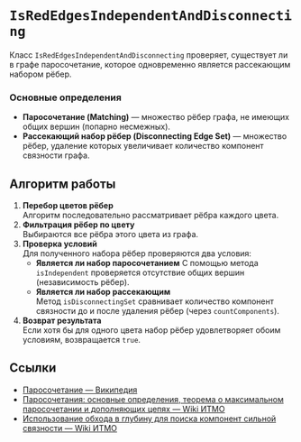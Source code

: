 # `IsRedEdgesIndependentAndDisconnecting`

Класс `IsRedEdgesIndependentAndDisconnecting` проверяет, существует ли в графе паросочетание, которое одновременно
является рассекающим набором рёбер.

### Основные определения

- **Паросочетание (Matching)** — множество рёбер графа, не имеющих общих вершин (попарно несмежных).
- **Рассекающий набор рёбер (Disconnecting Edge Set)** — множество рёбер, удаление которых увеличивает количество
  компонент связности графа.

## Алгоритм работы

1. **Перебор цветов рёбер**  
   Алгоритм последовательно рассматривает рёбра каждого цвета.
2. **Фильтрация рёбер по цвету**  
   Выбираются все рёбра этого цвета из графа.
3. **Проверка условий**  
   Для полученного набора рёбер проверяются два условия:
    - **Является ли набор паросочетанием**
      С помощью метода `isIndependent` проверяется отсутствие общих вершин (независимость рёбер).
    - **Является ли набор рассекающим**  
      Метод `isDisconnectingSet` сравнивает количество компонент связности до и после удаления рёбер (через
      `countComponents`).
4. **Возврат результата**  
   Если хотя бы для одного цвета набор рёбер удовлетворяет обоим условиям, возвращается `true`.

## Ссылки

- [Паросочетание — Википедия](https://ru.wikipedia.org/wiki/Паросочетание)
- [Паросочетания: основные определения, теорема о максимальном паросочетании и дополняющих цепях — Wiki ИТМО](https://neerc.ifmo.ru/wiki/index.php?title=%D0%9F%D0%B0%D1%80%D0%BE%D1%81%D0%BE%D1%87%D0%B5%D1%82%D0%B0%D0%BD%D0%B8%D1%8F:_%D0%BE%D1%81%D0%BD%D0%BE%D0%B2%D0%BD%D1%8B%D0%B5_%D0%BE%D0%BF%D1%80%D0%B5%D0%B4%D0%B5%D0%BB%D0%B5%D0%BD%D0%B8%D1%8F,_%D1%82%D0%B5%D0%BE%D1%80%D0%B5%D0%BC%D0%B0_%D0%BE_%D0%BC%D0%B0%D0%BA%D1%81%D0%B8%D0%BC%D0%B0%D0%BB%D1%8C%D0%BD%D0%BE%D0%BC_%D0%BF%D0%B0%D1%80%D0%BE%D1%81%D0%BE%D1%87%D0%B5%D1%82%D0%B0%D0%BD%D0%B8%D0%B8_%D0%B8_%D0%B4%D0%BE%D0%BF%D0%BE%D0%BB%D0%BD%D1%8F%D1%8E%D1%89%D0%B8%D1%85_%D1%86%D0%B5%D0%BF%D1%8F%D1%85)
- [Использование обхода в глубину для поиска компонент сильной связности — Wiki ИТМО](https://neerc.ifmo.ru/wiki/index.php?title=%D0%98%D1%81%D0%BF%D0%BE%D0%BB%D1%8C%D0%B7%D0%BE%D0%B2%D0%B0%D0%BD%D0%B8%D0%B5_%D0%BE%D0%B1%D1%85%D0%BE%D0%B4%D0%B0_%D0%B2_%D0%B3%D0%BB%D1%83%D0%B1%D0%B8%D0%BD%D1%83_%D0%B4%D0%BB%D1%8F_%D0%BF%D0%BE%D0%B8%D1%81%D0%BA%D0%B0_%D0%BA%D0%BE%D0%BC%D0%BF%D0%BE%D0%BD%D0%B5%D0%BD%D1%82_%D1%81%D0%B8%D0%BB%D1%8C%D0%BD%D0%BE%D0%B9_%D1%81%D0%B2%D1%8F%D0%B7%D0%BD%D0%BE%D1%81%D1%82%D0%B8)